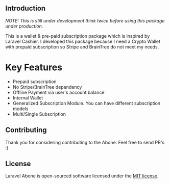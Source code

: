 ## Introduction

*NOTE: This is still under development think twice before using this package under production.*

This is a wallet & pre-paid subscription package which is inspired by Laravel Cashier. 
I developed this package because I need a Crypto Wallet with prepaid subscription so Stripe and BrainTree do not meet my needs.

# Key Features

- Prepaid subscription
- No Stripe/BrainTree dependency
- Offline Payment via user's account balance
- Internal Wallet
- Generalized Subscription Module. You can have different subscription models 
- Multi/Single Subscription

## Contributing

Thank you for considering contributing to the Abone. Feel free to send PR's :)

## License

Laravel Abone is open-sourced software licensed under the [MIT license](https://opensource.org/licenses/MIT).
